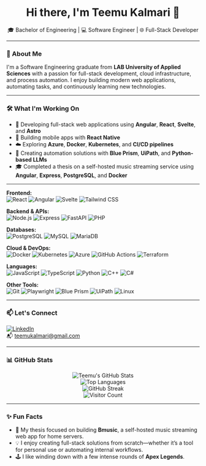 <h1 align="center">Hi there, I'm Teemu Kalmari 👋</h1>
<p align="center">🎓 Bachelor of Engineering | 💻 Software Engineer | 🌐 Full-Stack Developer</p>

---

### 🚀 About Me

I'm a Software Engineering graduate from **LAB University of Applied Sciences** with a passion for full-stack development, cloud infrastructure, and process automation. I enjoy building modern web applications, automating tasks, and continuously learning new technologies.

---

### 🛠️ What I'm Working On

- 🧩 Developing full-stack web applications using **Angular**, **React**, **Svelte**, and **Astro**
- 📱 Building mobile apps with **React Native**
- ☁️ Exploring **Azure**, **Docker**, **Kubernetes**, and **CI/CD pipelines**
- 🤖 Creating automation solutions with **Blue Prism**, **UiPath**, and **Python-based LLMs**
- 🎓 Completed a thesis on a self-hosted music streaming service using **Angular**, **Express**, **PostgreSQL**, and **Docker**

---

**Frontend:**  
![React](https://img.shields.io/badge/-React-61DAFB?logo=react&logoColor=black&style=flat) ![Angular](https://img.shields.io/badge/-Angular-DD0031?logo=angular&logoColor=white&style=flat) ![Svelte](https://img.shields.io/badge/-Svelte-FF3E00?logo=svelte&logoColor=white&style=flat) ![Tailwind CSS](https://img.shields.io/badge/-Tailwind-06B6D4?logo=tailwindcss&logoColor=white&style=flat)  

**Backend & APIs:**  
![Node.js](https://img.shields.io/badge/-Node.js-339933?logo=node.js&logoColor=white&style=flat) ![Express](https://img.shields.io/badge/-Express-000000?logo=express&logoColor=white&style=flat) ![FastAPI](https://img.shields.io/badge/-FastAPI-009688?logo=fastapi&logoColor=white&style=flat) ![PHP](https://img.shields.io/badge/-PHP-777BB4?logo=php&logoColor=white&style=flat)  

**Databases:**  
![PostgreSQL](https://img.shields.io/badge/-PostgreSQL-4169E1?logo=postgresql&logoColor=white&style=flat) ![MySQL](https://img.shields.io/badge/-MySQL-4479A1?logo=mysql&logoColor=white&style=flat) ![MariaDB](https://img.shields.io/badge/-MariaDB-003545?logo=mariadb&logoColor=white&style=flat)  

**Cloud & DevOps:**  
![Docker](https://img.shields.io/badge/-Docker-2496ED?logo=docker&logoColor=white&style=flat) ![Kubernetes](https://img.shields.io/badge/-Kubernetes-326CE5?logo=kubernetes&logoColor=white&style=flat) ![Azure](https://img.shields.io/badge/-Azure-0078D4?logo=microsoftazure&logoColor=white&style=flat) ![GitHub Actions](https://img.shields.io/badge/-GitHub%20Actions-2088FF?logo=github-actions&logoColor=white&style=flat) ![Terraform](https://img.shields.io/badge/-Terraform-7B42BC?logo=terraform&logoColor=white&style=flat)  

**Languages:**  
![JavaScript](https://img.shields.io/badge/-JavaScript-F7DF1E?logo=javascript&logoColor=black&style=flat) ![TypeScript](https://img.shields.io/badge/-TypeScript-3178C6?logo=typescript&logoColor=white&style=flat) ![Python](https://img.shields.io/badge/-Python-3776AB?logo=python&logoColor=white&style=flat) ![C++](https://img.shields.io/badge/-C++-00599C?logo=c%2B%2B&logoColor=white&style=flat) ![C#](https://img.shields.io/badge/-C%23-239120?logo=c-sharp&logoColor=white&style=flat)  

**Other Tools:**  
![Git](https://img.shields.io/badge/-Git-F05032?logo=git&logoColor=white&style=flat) ![Playwright](https://img.shields.io/badge/-Playwright-2EAD33?logo=playwright&logoColor=white&style=flat) ![Blue Prism](https://img.shields.io/badge/-Blue%20Prism-00BFFF?logo=blueprism&logoColor=white&style=flat) ![UiPath](https://img.shields.io/badge/-UiPath-F88900?logo=uipath&logoColor=white&style=flat) ![Linux](https://img.shields.io/badge/-Linux-FCC624?logo=linux&logoColor=black&style=flat)  

---

### 📫 Let's Connect

[![LinkedIn](https://img.shields.io/badge/-Teemu%20Kalmari-blue?logo=linkedin&style=flat&logoColor=white)](https://www.linkedin.com/in/teemu-kalmari-755469169/)  
📬 [teemukalmari@gmail.com](mailto:teemukalmari@gmail.com)

---

### 📊 GitHub Stats

<p align="center">
  <img src="https://github-readme-stats.vercel.app/api?username=temez26&show_icons=true&count_private=true&theme=dark" alt="Teemu's GitHub Stats" />
  <br />
  <img src="https://github-readme-stats.vercel.app/api/top-langs/?username=temez26&layout=compact&theme=dark" alt="Top Languages" />
  <br />
  <img src="https://streak-stats.demolab.com?user=temez26&theme=dark" alt="GitHub Streak" />
  <br />
  <img src="https://profile-counter.glitch.me/temez26/count.svg" alt="Visitor Count" />
</p>

---

### ✨ Fun Facts

- 🎵 My thesis focused on building **Bmusic**, a self-hosted music streaming web app for home servers.
- 💡 I enjoy creating full-stack solutions from scratch—whether it’s a tool for personal use or automating internal workflows.
- 🕹️ I like winding down with a few intense rounds of **Apex Legends**.

